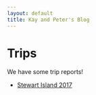 ```yaml
---
layout: default
title: Kay and Peter's Blog
---
```

# Trips

We have some trip reports!

- [Stewart Island 2017](2017-stewart/index.html)

